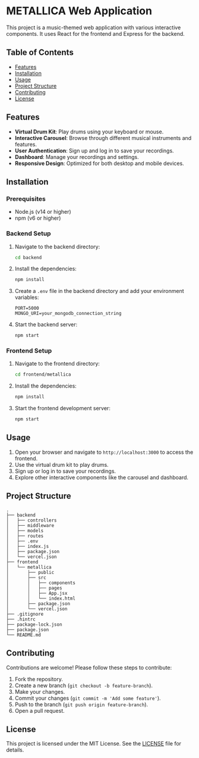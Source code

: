 # METALLICA Web Application

This project is a music-themed web application with various interactive components. It uses React for the frontend and Express for the backend.

## Table of Contents

- [Features](#features)
- [Installation](#installation)
- [Usage](#usage)
- [Project Structure](#project-structure)
- [Contributing](#contributing)
- [License](#license)

## Features

- **Virtual Drum Kit**: Play drums using your keyboard or mouse.
- **Interactive Carousel**: Browse through different musical instruments and features.
- **User Authentication**: Sign up and log in to save your recordings.
- **Dashboard**: Manage your recordings and settings.
- **Responsive Design**: Optimized for both desktop and mobile devices.

## Installation

### Prerequisites

- Node.js (v14 or higher)
- npm (v6 or higher)

### Backend Setup

1. Navigate to the backend directory:
   ```bash
   cd backend
   ```

2. Install the dependencies:
   ```bash
   npm install
   ```

3. Create a `.env` file in the backend directory and add your environment variables:
   ```env
   PORT=5000
   MONGO_URI=your_mongodb_connection_string
   ```

4. Start the backend server:
   ```bash
   npm start
   ```

### Frontend Setup

1. Navigate to the frontend directory:
   ```bash
   cd frontend/metallica
   ```

2. Install the dependencies:
   ```bash
   npm install
   ```

3. Start the frontend development server:
   ```bash
   npm start
   ```

## Usage

1. Open your browser and navigate to `http://localhost:3000` to access the frontend.
2. Use the virtual drum kit to play drums.
3. Sign up or log in to save your recordings.
4. Explore other interactive components like the carousel and dashboard.

## Project Structure

```
.
├── backend
│   ├── controllers
│   ├── middleware
│   ├── models
│   ├── routes
│   ├── .env
│   ├── index.js
│   ├── package.json
│   └── vercel.json
├── frontend
│   └── metallica
│       ├── public
│       ├── src
│       │   ├── components
│       │   ├── pages
│       │   ├── App.jsx
│       │   └── index.html
│       ├── package.json
│       └── vercel.json
├── .gitignore
├── .hintrc
├── package-lock.json
├── package.json
└── README.md
```

## Contributing

Contributions are welcome! Please follow these steps to contribute:

1. Fork the repository.
2. Create a new branch (`git checkout -b feature-branch`).
3. Make your changes.
4. Commit your changes (`git commit -m 'Add some feature'`).
5. Push to the branch (`git push origin feature-branch`).
6. Open a pull request.

## License

This project is licensed under the MIT License. See the [LICENSE](LICENSE) file for details.
